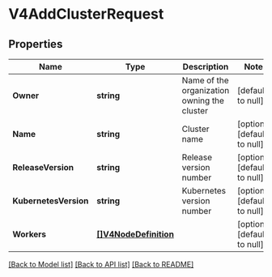 # V4AddClusterRequest

## Properties
Name | Type | Description | Notes
------------ | ------------- | ------------- | -------------
**Owner** | **string** | Name of the organization owning the cluster | [default to null]
**Name** | **string** | Cluster name | [optional] [default to null]
**ReleaseVersion** | **string** | Release version number | [optional] [default to null]
**KubernetesVersion** | **string** | Kubernetes version number | [optional] [default to null]
**Workers** | [**[]V4NodeDefinition**](V4NodeDefinition.md) |  | [optional] [default to null]

[[Back to Model list]](../README.md#documentation-for-models) [[Back to API list]](../README.md#documentation-for-api-endpoints) [[Back to README]](../README.md)


